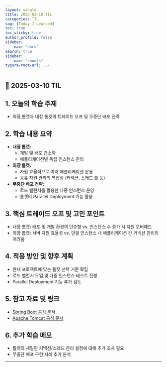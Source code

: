 ```yaml
---
layout: single
title: 2025-03-10 TIL
categories: TIL
tag: [Today I Learned]
toc: true
toc_sticky: true
author_profile: false
sidebar:
    nav: "docs"
search: true
sidebar:
    nav: "counts"
typora-root-url: ../
---
```


## 📌 2025-03-10 TIL

## 1. 오늘의 학습 주제
- 외장 톰캣과 내장 톰캣의 트레이드 오프 및 무중단 배포 전략

## 2. 학습 내용 요약
- **내장 톰캣:**  
  - 개발 및 배포 간소화  
  - 애플리케이션별 독립 인스턴스 관리
- **외장 톰캣:**  
  - 자원 효율적으로 여러 애플리케이션 운용  
  - 공유 자원 관리의 복잡성 (커넥션, 스레드 풀 등)
- **무중단 배포 전략:**  
  - 로드 밸런서를 활용한 다중 인스턴스 운영  
  - 톰캣의 Parallel Deployment 기능 활용

## 3. 핵심 트레이드 오프 및 고민 포인트
- 내장 톰캣: 배포 및 개발 환경의 단순함 vs. 인스턴스 수 증가 시 자원 오버헤드
- 외장 톰캣: 서버 자원 효율성 vs. 단일 인스턴스 내 애플리케이션 간 커넥션 관리의 어려움

## 4. 적용 방안 및 향후 계획
- 현재 프로젝트에 맞는 톰캣 선택 기준 확립  
- 로드 밸런서 도입 및 다중 인스턴스 테스트 진행  
- Parallel Deployment 기능 추가 검토

## 5. 참고 자료 및 링크
- [Spring Boot 공식 문서](https://spring.io/projects/spring-boot)
- [Apache Tomcat 공식 문서](https://tomcat.apache.org/)

## 6. 추가 학습 메모
- 톰캣의 세밀한 커넥션/스레드 관리 설정에 대해 추가 조사 필요
- 무중단 배포 구현 사례 추가 분석  

---
